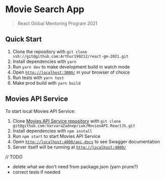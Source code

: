 # Movie Search App
> React Global Mentoring Program 2021

## Quick Start
1. Clone the repository with `git clone ssh://git@github.com:Arthur199212/react-gm-2021.git`
2. Install dependencies with `yarn`
3. Run `yarn dev` to make development build in watch mode
4. Open [`http://localhost:3000/`](http://localhost:3000/) in your browser of choice
5. Run tests with `yarn test`
6. Make prod build with `yarn build`

## Movies API Service

To start local Movies API Service:
1. Clone [Movies API Service repository](https://github.com/VarvaraZadnepriak/MoviesAPI.ReactJS) with `git clone git@github.com:VarvaraZadnepriak/MoviesAPI.ReactJS.git`
2. Install dependencies with `npm install`
3. Run `npm start` to start Movies API Service
4. Open [`http://localhost:4000/api-docs`](http://localhost:4000/api-docs) to see Swagger documentation
5. Server itself will be running at [`http://localhost:4000/`](http://localhost:4000/)

// TODO
- delete what we don't need from package.json (yarn prune?)
- correct tests if needed
